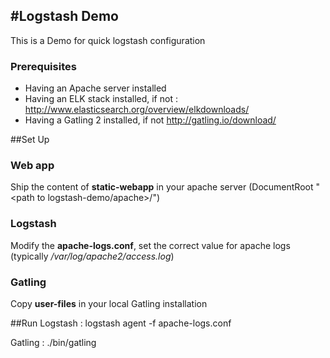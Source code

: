 #Logstash Demo
--------------

This is a Demo for quick logstash configuration

### Prerequisites
* Having an Apache server installed
* Having an ELK stack installed, if not : http://www.elasticsearch.org/overview/elkdownloads/
* Having a Gatling 2 installed, if not http://gatling.io/download/

##Set Up

### Web app
Ship the content of **static-webapp** in your apache server (DocumentRoot "<path to logstash-demo/apache>/")

### Logstash
Modify the **apache-logs.conf**, set the correct value for apache logs (typically */var/log/apache2/access.log*)

### Gatling
Copy **user-files** in your local Gatling installation

##Run
Logstash : 
	logstash agent -f apache-logs.conf

Gatling :
	./bin/gatling
